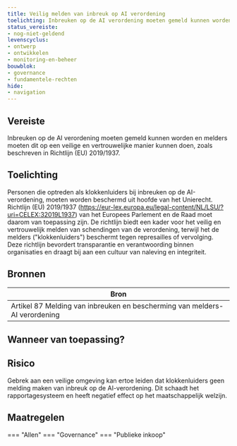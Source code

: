 ```yaml
---
title: Veilig melden van inbreuk op AI verordening 
toelichting: Inbreuken op de AI verordening moeten gemeld kunnen worden en melders moeten dit op een veilige en vertrouwelijke manier kunnen doen, zoals beschreven in Richtlijn (EU) 2019/1937. 
status_vereiste:
- nog-niet-geldend
levenscyclus:
- ontwerp
- ontwikkelen
- monitoring-en-beheer
bouwblok:
- governance
- fundamentele-rechten
hide:
- navigation
---
```


<!-- tags -->
## Vereiste

Inbreuken op de AI verordening moeten gemeld kunnen worden en melders moeten dit op een veilige en vertrouwelijke manier kunnen doen, zoals beschreven in Richtlijn (EU) 2019/1937.



## Toelichting

Personen die optreden als klokkenluiders bij inbreuken op de AI-verordening, moeten worden beschermd uit hoofde van het Unierecht.
Richtlijn (EU) 2019/1937 (https://eur-lex.europa.eu/legal-content/NL/LSU/?uri=CELEX:32019L1937) van het Europees Parlement en de Raad moet daarom van toepassing zijn.
De richtlijn biedt een kader voor het veilig en vertrouwelijk melden van schendingen van de verordening, terwijl het de melders ("klokkenluiders") beschermt tegen represailles of vervolging.
Deze richtlijn bevordert transparantie en verantwoording binnen organisaties en draagt bij aan een cultuur van naleving en integriteit.

## Bronnen

| Bron                        |
|-----------------------------|
|Artikel 87 Melding van inbreuken en bescherming van melders- AI verordening|

## Wanneer van toepassing?


## Risico

Gebrek aan een veilige omgeving kan ertoe leiden dat klokkenluiders geen melding maken van inbreuk op de AI-verordening.
 Dit schaadt het rapportagesysteem en heeft negatief effect op het maatschappelijk welzijn.

## Maatregelen

=== "Allen"
	<!-- list_maatregelen vereiste/recht_op_uitleg_ai_besluiten -->
=== "Governance"
	<!-- list_maatregelen vereiste/recht_op_uitleg_ai_besluiten boubwlok/governance -->
=== "Publieke inkoop"
	<!-- list_maatregelen vereiste/recht_op_uitleg_ai_besluiten bouwblok/publieke-inkoop -->
